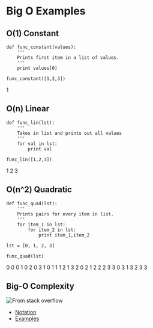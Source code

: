 # Big O Examples

## O(1) Constant
    def func_constant(values):
        '''
        Prints first item in a list of values.
        '''
        print values[0]
    
    func_constant([1,2,3])
1
   

## O(n) Linear
    def func_lin(lst):
        '''
        Takes in list and prints out all values
        '''
        for val in lst:
            print val
        
    func_lin([1,2,3])
1
2
3


## O(n^2) Quadratic
    def func_quad(lst):
        '''
        Prints pairs for every item in list.
        '''
        for item_1 in lst:
            for item_2 in lst:
                print item_1,item_2

    lst = [0, 1, 2, 3]

    func_quad(lst)
0 0
0 1
0 2
0 3
1 0
1 1
1 2
1 3
2 0
2 1
2 2
2 3
3 0
3 1
3 2
3 3


## Big-O Complexity
![From stack overflow](https://i.stack.imgur.com/WcBRI.png)



* [Notation](https://stackoverflow.com/questions/487258/what-is-a-plain-english-explanation-of-big-o-notation/487278#487278)
* [Examples](https://stackoverflow.com/questions/2307283/what-does-olog-n-mean-exactly)
